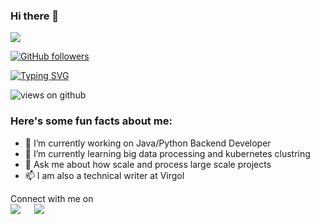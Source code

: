 ### Hi there 👋

<img src="https://profile-counter.glitch.me/esmaily/count.svg">

[![GitHub followers](https://img.shields.io/github/followers/esmaily.svg?style=social&label=Followers)](https://github.com/esmaily?tab=followers)

[![Typing SVG](https://readme-typing-svg.herokuapp.com?font=Architects+Daughter&color=7AF79A&size=30&lines=Hey!+It's+Jafar!;I'm+a+Backend+Developer...;I'm+also+Solution+Architect)](https://git.io/typing-svg)

<img src="https://komarev.com/ghpvc/?username=esmaily&label=Views&color=brightgreen&style=flat-square" alt="views on github" />

<h3> Here's some fun facts about me: </h3>

- 🔭 I’m currently working on Java/Python Backend Developer
- 🌱 I’m currently learning big data processing and kubernetes clustring
- 💬 Ask me about how scale and process large scale projects 
- 📫 I am also a technical writer at Virgol 

<p>Connect with me on
<br>	
<a target="_blank" href="https://www.linkedin.com/in/jaffar-esmaili/"><img src="https://img.shields.io/badge/-LinkedIn-0077B5?style=for-the-badge&logo=Linkedin&logoColor=white"></img></a>
&emsp;
<a target="_blank" href="mailto:jafar9898@gmail.com"
><img src="https://img.shields.io/badge/-Gmail-D14836?style=for-the-badge&logo=Gmail&logoColor=white"></img></a>
&emsp;
